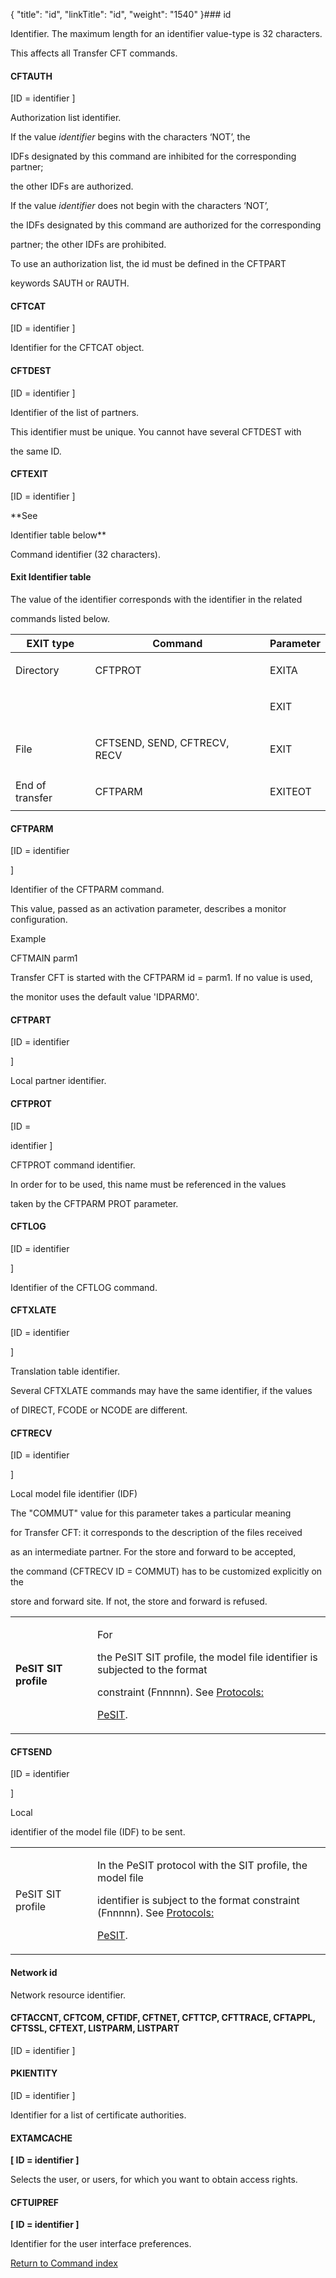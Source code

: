 {
    "title": "id",
    "linkTitle": "id",
    "weight": "1540"
}### <span id="id"></span>id

Identifier. The maximum length for an identifier value-type is 32 characters.
This affects all Transfer CFT commands.

#### <span id="id_CFTAUTH"></span>CFTAUTH

\[ID = identifier \]

Authorization list identifier.

If the value *identifier* begins with the characters ‘NOT’, the
IDFs designated by this command are inhibited for the corresponding partner;
the other IDFs are authorized.

If the value *identifier* does not begin with the characters ‘NOT’,
the IDFs designated by this command are authorized for the corresponding
partner; the other IDFs are prohibited.

To use an authorization list, the id must be defined in the CFTPART
keywords SAUTH or RAUTH.

#### <span id="id_CFTCAT"></span>CFTCAT

\[ID = identifier \]

Identifier for the CFTCAT object.

#### <span id="id_CFTDEST"></span>CFTDEST

\[ID = identifier \]

Identifier of the list of partners.

This identifier must be unique. You cannot have several CFTDEST with
the same ID.

#### <span id="id_CFTEXIT"></span>CFTEXIT

\[ID = identifier \]

**See
Identifier table below**

Command identifier (32 characters).

#### <span id="Exit_Identifier_table"></span>Exit Identifier table

The value of the identifier corresponds with the identifier in the related
commands listed below.

<table data-cellspacing="0">
<thead>
<tr class="header">
<th>EXIT type</th>
<th>Command</th>
<th>Parameter</th>
</tr>
</thead>
<tbody>
<tr class="odd">
<td>Directory</td>
<td><p>CFTPROT</p></td>
<td><p>EXITA </p></td>
</tr>
<tr class="even">
<td> </td>
<td><p> </p></td>
<td><p>EXIT </p></td>
</tr>
<tr class="odd">
<td>File </td>
<td><p>CFTSEND, SEND, CFTRECV, RECV </p></td>
<td><p>EXIT </p></td>
</tr>
<tr class="even">
<td>End of transfer</td>
<td><p>CFTPARM </p></td>
<td><p>EXITEOT </p></td>
</tr>
</tbody>
</table>

#### <span id="id_CFTPARM"></span>CFTPARM

\[ID = identifier
\]

Identifier of the CFTPARM command.

This value, passed as an activation parameter, describes a monitor configuration.

Example

CFTMAIN parm1

Transfer CFT is started with the CFTPARM id = parm1. If no value is used,
the monitor uses the default value 'IDPARM0'.

#### <span id="id_CFTPART"></span>CFTPART

\[ID = identifier
\]

Local partner identifier.

#### <span id="id_CFTPROT"></span>CFTPROT

\[ID =
identifier \]

CFTPROT command identifier.

In order for to be used, this name must be referenced in the values
taken by the CFTPARM PROT parameter.

#### <span id="id_CFTLOG"></span>CFTLOG

\[ID = identifier
\]

Identifier of the CFTLOG command.

#### <span id="id_CFTXLATE"></span>CFTXLATE

\[ID = identifier
\]

Translation table identifier.

Several CFTXLATE commands may have the same identifier, if the values
of DIRECT, FCODE or NCODE are different.

#### <span id="id_CFTRECV"></span>CFTRECV

\[ID = identifier
\]

Local model file identifier (IDF)

The "COMMUT" value for this parameter takes a particular meaning
for Transfer CFT: it corresponds to the description of the files received
as an intermediate partner. For the store and forward to be accepted,
the command (CFTRECV ID = COMMUT) has to be customized explicitly on the
store and forward site. If not, the store and forward is refused.

<table data-cellspacing="0" width="90%">
<tbody>
<tr class="odd">
<td width="26%"><p><strong>PeSIT SIT profile</strong></p></td>
<td width="74%"><p>For
the PeSIT SIT profile, the model file identifier is subjected to the format
constraint (Fnnnnn). See <a href="../../../../protocols_start_here/about_pesit">Protocols:
PeSIT</a>.</p></td>
</tr>
</tbody>
</table>

#### <span id="id_CFTSEND"></span>CFTSEND

\[ID = identifier
\]

Local
identifier of the model file (IDF) to be sent.

<table data-cellspacing="0">
<tbody>
<tr class="odd">
<td width="26%"><p>PeSIT SIT profile</p></td>
<td width="74%"><p>In the PeSIT protocol with the SIT profile, the model file
identifier is subject to the format constraint (Fnnnnn). See <a href="../../../../protocols_start_here/about_pesit">Protocols:
PeSIT</a>.</p></td>
</tr>
</tbody>
</table>

#### <span id="Network_id"></span>Network id

Network resource identifier.

#### CFTACCNT, CFTCOM, CFTIDF, CFTNET, CFTTCP, CFTTRACE, CFTAPPL, CFTSSL, CFTEXT, LISTPARM, LISTPART

\[ID = identifier \]

#### PKIENTITY

\[ID = identifier \]

Identifier for a list of certificate authorities.

#### EXTAMCACHE

**\[ ID = identifier \]**

Selects the user, or users, for which you want to obtain access rights.

#### CFTUIPREF

**\[ ID = identifier \]**

Identifier for the user interface preferences.

[Return to Command index](../../)
